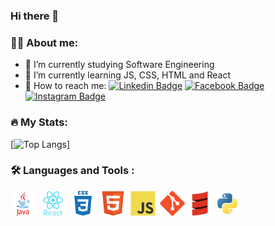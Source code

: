 ### Hi there 👋

### :woman_technologist: About me: 

- 🔭 I’m currently studying Software Engineering
- 🌱 I’m currently learning JS, CSS, HTML and React
- 🤔 How to reach me: [![Linkedin Badge](https://img.shields.io/badge/-AnaDvorac-blue?style=flat&logo=Linkedin&logoColor=white)](https://www.linkedin.com/in/ana-dvorac-283216ab/) [![Facebook Badge](https://img.shields.io/badge/-AnaDvorac-darkblue?style=flat&logo=facebook&logoColor=white)](https://www.facebook.com/ana.dvorac) [![Instagram Badge](https://img.shields.io/badge/-AnaDvorac-purple?style=flat&logo=instagram&logoColor=white)](https://www.instagram.com/ana.dvorac/?hl=en)

### :fire: My Stats: 
[![Top Langs](https://github-readme-stats.vercel.app/api/top-langs/?username=AnnDv&layout=compact)]
<!-- ![Top Langs](https://github-readme-stats.vercel.app/api/top-langs/?username=AnnDv&layout=compact)](https://github.com/anuraghazra/github-readme-stats) -->

### :hammer_and_wrench: Languages and Tools :
<div>
  <img src="https://github.com/devicons/devicon/blob/master/icons/java/java-original-wordmark.svg" title="Java" alt="Java" width="40" height="40"/>&nbsp;
  <img src="https://github.com/devicons/devicon/blob/master/icons/react/react-original-wordmark.svg" title="React" alt="React" width="40" height="40"/>&nbsp;
  <img src="https://github.com/devicons/devicon/blob/master/icons/css3/css3-plain-wordmark.svg"  title="CSS3" alt="CSS" width="40" height="40"/>&nbsp;
  <img src="https://github.com/devicons/devicon/blob/master/icons/html5/html5-original.svg" title="HTML5" alt="HTML" width="40" height="40"/>&nbsp;
  <img src="https://github.com/devicons/devicon/blob/master/icons/javascript/javascript-original.svg" title="JavaScript" alt="JavaScript" width="40" height="40"/>&nbsp;
  <img src="https://github.com/devicons/devicon/blob/master/icons/git/git-original.svg" title="Git" **alt="Git" width="40" height="40"/>
  <img src="https://github.com/devicons/devicon/blob/master/icons/scala/scala-original.svg" title="Scala" **alt="Scala" width="40" height="40"/>
  <img src="https://github.com/devicons/devicon/blob/master/icons/python/python-original.svg" title="Python" **alt="Python" width="40" height="40"/>
</div>

